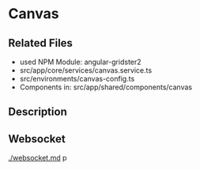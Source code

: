 # Canvas

## Related Files
- used NPM Module: angular-gridster2
- src/app/core/services/canvas.service.ts 
- src/environments/canvas-config.ts
- Components in: src/app/shared/components/canvas  

## Description

## Websocket

[./websocket.md](./websocket.md)
p
